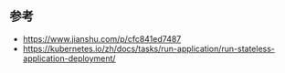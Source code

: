 ## 参考

* https://www.jianshu.com/p/cfc841ed7487
* https://kubernetes.io/zh/docs/tasks/run-application/run-stateless-application-deployment/
